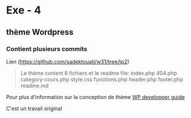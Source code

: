 # Exe - 4
## thème Wordpress
### Contient plusieurs commits

Lien (https://github.com/sadektouati/w31/tree/tp2)

> Le thème conient 8 fichiers et le readme file:
index.php
404.php
category-cours.php
style.css
functions.php
header.php
footer.php
readme.md

Pour plus d'information sur la conception de thème
[WP developper guide](https://developper.wordpress.org/theme)

C'est un travail original